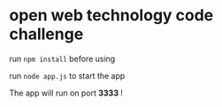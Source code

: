 # open web technology code challenge

run `npm install` before using

run `node app.js` to start the app

The app will run on port **3333** !
